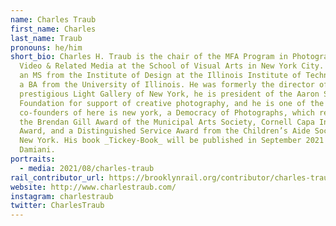 ```yaml
---
name: Charles Traub
first_name: Charles
last_name: Traub
pronouns: he/him
short_bio: Charles H. Traub is the chair of the MFA Program in Photography,
  Video & Related Media at the School of Visual Arts in New York City. He holds
  an MS from the Institute of Design at the Illinois Institute of Technology and
  a BA from the University of Illinois. He was formerly the director of the
  prestigious Light Gallery of New York, he is president of the Aaron Siskind
  Foundation for support of creative photography, and he is one of the
  co-founders of here is new york, a Democracy of Photographs, which received
  the Brendan Gill Award of the Municipal Arts Society, Cornell Capa Infinity
  Award, and a Distinguished Service Award from the Children’s Aide Society of
  New York. His book _Tickey-Book_ will be published in September 2021 by
  Damiani.
portraits:
  - media: 2021/08/charles-traub
rail_contributor_url: https://brooklynrail.org/contributor/charles-traub
website: http://www.charlestraub.com/
instagram: charlestraub
twitter: CharlesTraub
---
```


